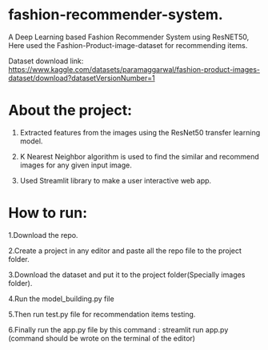 # fashion-recommender-system.
A Deep Learning based Fashion Recommender System using  ResNET50, Here used the Fashion-Product-image-dataset for recommending items.

Dataset download link: https://www.kaggle.com/datasets/paramaggarwal/fashion-product-images-dataset/download?datasetVersionNumber=1

# About the project:

1.	Extracted features from the images using the ResNet50 transfer learning model.

2. 	K Nearest Neighbor algorithm is used to find the similar and recommend images for any given input image.

3.  Used Streamlit library to make a user interactive web app.

# How to run:

1.Download the repo.

2.Create a project in any editor and paste all the repo file to the project folder.

3.Download the dataset and put it to the project folder(Specially images folder).

4.Run the model_building.py file 

5.Then run test.py file for recommendation items testing.

6.Finally run the app.py file by this command : streamlit run app.py (command should be wrote on the terminal of the editor)



